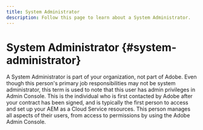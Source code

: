 ```yaml
---
title: System Administrator
description: Follow this page to learn about a System Administrator.
---
```


# System Administrator {#system-administrator}

A System Administrator is part of your organization, not part of Adobe. Even though this person's primary job responsibilities may not be system administrator, this term is used to note that this user has admin privileges in Admin Console. This is the individual who is first contacted by Adobe after your contract has been signed, and is typically the first person to access and set up your AEM as a Cloud Service resources. This person manages all aspects of their users, from access to permissions by using the Adobe Admin Console. 